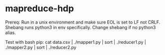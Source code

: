 # mapreduce-hdp

Prereq:
Run in a unix environment and make sure EOL is set to LF not CRLF.
Shebang runs python3 in env specifically. Change shebang if no python3 alias.

Test with bash pip:
cat data.csv | ./mapper1.py | sort | ./reducer1.py | ./mapper2.py | sort | ./reducer2.py 